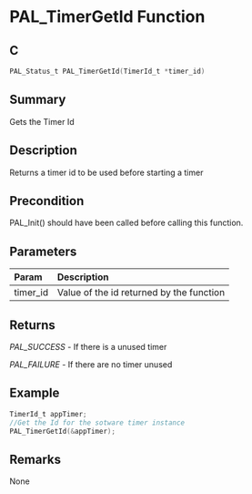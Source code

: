 # PAL_TimerGetId Function

## C

```c
PAL_Status_t PAL_TimerGetId(TimerId_t *timer_id)
```

## Summary

Gets the Timer Id  

## Description

Returns a timer id to be used before starting a timer

## Precondition

PAL_Init() should have been called before calling this function.  

## Parameters

| Param | Description |
|:----- |:----------- |
| timer_id | Value of the id returned by the function  

## Returns

*PAL_SUCCESS* - If there is a unused timer

*PAL_FAILURE* - If there are no timer unused
 

## Example

```c
TimerId_t appTimer;
//Get the Id for the sotware timer instance
PAL_TimerGetId(&appTimer);
```

## Remarks

None 

